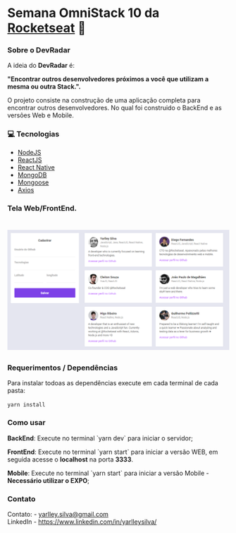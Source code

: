 #  Semana OmniStack 10 da  [Rocketseat](https://rocketseat.com.br "Rocketseat") 🚀

### Sobre o DevRadar

A ideia do <strong>DevRadar</strong> é:

<strong>"Encontrar outros desenvolvedores próximos a você que utilizam a mesma ou outra Stack.".</strong>

O projeto consiste na construção de uma aplicação completa para encontrar outros desenvolvedores. No qual foi construido o BackEnd e as versões Web e Mobile.

### 💻 Tecnologias

- [NodeJS](https://nodejs.org/en/)
- [ReactJS](https://pt-br.reactjs.org)
- [React Native](https://reactnative.dev)
- [MongoDB](https://www.mongodb.com)
- [Mongoose](https://nodemon.io)
- [Axios](https://github.com/axios/axios)


### Tela Web/FrontEnd.

<h1 align="center">
    <img alt="DevRadar" src="./web/src/assets/web.Png"/>
</h1>

###  Requerimentos / Dependências

Para instalar todoas as dependências execute em cada terminal de cada pasta:

`yarn install`


### Como usar

<p><strong>BackEnd</strong>: Execute no terminal `yarn dev` para iniciar o servidor;</p>

<p><strong>FrontEnd</strong>: Execute no terminal `yarn start` para iniciar a versão WEB, em seguida acesse o <strong>localhost</strong> na porta <strong>3333</strong>.</p>

<p><strong>Mobile</strong>: Execute no terminal `yarn start` para iniciar a versão Mobile - <strong>Necessário utilizar o EXPO</strong>;</p>

### Contato

Contato: - yarlley.silva@gmail.com
<br>
LinkedIn - https://www.linkedin.com/in/yarlleysilva/

